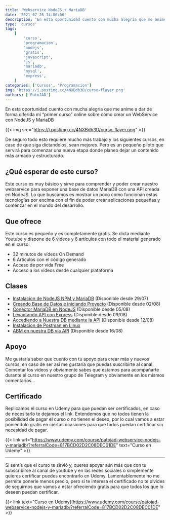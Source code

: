 ```yaml
---
title: 'Webservice NodeJS + MariaDB'
date: '2021-07-26 14:00:00'
description: 'En esta oportunidad cuento con mucha alegría que me anime a dar de forma diferida mi “primer curso” online sobre cómo crear un WebService con NodeJS y MariaDB'
type: 'cursos'
tags:
    [
        'curso',
        'programacion',
        'nodejs',
        'gratis',
        'javascript',
        'js',
        'mariadb',
        'mysql',
        'express',
    ]
categories: ['Cursos', 'Programacion']
img: 'https://i.postimg.cc/4NXBdb3D/curso-flayer.png'
authors: ['PatoJAD']
---
```


En esta oportunidad cuento con mucha alegría que me anime a dar de forma diferida mi “primer curso” online sobre cómo crear un WebService con NodeJS y MariaDB

{{< img src="https://i.postimg.cc/4NXBdb3D/curso-flayer.png" >}}

De seguro todo esto requiere mucho más trabajo y los siguientes cursos, en caso de que siga dictandolos, sean mejores. Pero es un pequeño piloto que servirá para comenzar una nueva etapa donde planeo dejar un contenido más armado y estructurado.

## ¿Qué esperar de este curso?

Este curso es muy básico y sirve para comprender y poder crear nuestro webservice para exponer una base de datos MariaDB con una API creada en NodeJS. Lo que buscamos es mostrar un poco como funcionan estas tecnologías por encima con el fin de poder crear aplicaciones pequeñas y comenzar en el mundo del desarrollo.

## Que ofrece

Este curso es pequeño y es completamente gratis. Se dicta mediante Youtube y dispone de 6 videos y 6 artículos con todo el material generado en el curso:

-   32 minutos de vídeos On Demand
-   6 Artículos con el código generado
-   Acceso de por vida Free
-   Acceso a los vídeos desde cualquier plataforma

## Clases

-   [Instalacion de NodeJS NPM y MariaDB](/post/2021/07/webservice-nodejs-y-mariadb-1-instalacion-de-nodejs-npm-y-mariadb/) (Disponible desde 29/07)
-   [Creando Base de Datos e iniciando Proyecto](/post/2021/08/webservice-nodejs-y-mariadb-2-creando-base-de-datos-e-iniciando-proyecto/) (Disponible desde 02/08)
-   [Conector MariaDB en NodeJS](/post/2021/08/webservice-nodejs-y-mariadb-3-conector-mariadb-en-nodejs/) (Disponible desde 05/08)
-   [Levantando API con Express](/post/2021/08/webservice-nodejs-y-mariadb-4-levantando-api-con-express/) (Disponible desde 09/08)
-   [Accediendo a Nuestra DB mediante la API](/post/2021/08/webservice-nodejs-y-mariadb-5-accediendo-a-nuestra-db-mediante-la-api/) (Disponible desde 12/08)
-   [Instalacion de Postman en Linux](/aplicaciones/2021/08/instalacion-de-postam-en-linux/)
-   [ABM en nuestra DB vía API](/post/2021/08/webservice-nodejs-y-mariadb-6-abm-en-nuestra-db-vía-api/) (Disponible desde 16/08)

## Apoyo

Me gustaría saber que cuento con tu apoyo para crear más y nuevos cursos, en caso de ser así me gustaría que puedas suscribirte al canal. Comentar los videos y obviamente sabes que estamos para acompañarte durante el curso en nuestro grupo de Telegram y obviamente en los mismos comentarios...

## Certificado

Replicamos el curso en Udemy para que puedan ser certificados, en caso de necesitarlo te dejamos el link. Entendemos que no todos tienen la posibilidad de pagar el curso o no tienen el deseo, por lo cual vamos a estar poniéndolo gratis en ciertas ocasiones para que todos puedan certificar sin necesidad de pagar.

{{< link url="https://www.udemy.com/course/patojad-webservice-nodejs-y-mariadb/?referralCode=817BCD02D2C08DEC01DE" text="Curso en Udemy" >}}

---

Si sentís que el curso te sirvió y, queres apoyar aún más que con tu subscribirse al canal de youtube y en las redes sociales o simplemente quieres certificar puedes encontrarlo en Udemy. Lamentablemente no me permite ponerle menos precio, pero si te interesa el certificado no te olvides de seguirnos que vamos a estar ofreciendo gratis para que todos los que lo deseen puedan certificar.

{{< link text="Curso en Udemy](https://www.udemy.com/course/patojad-webservice-nodejs-y-mariadb/?referralCode=817BCD02D2C08DEC01DE" >}}
